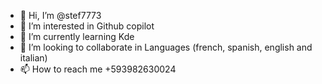 - 👋 Hi, I’m @stef7773
- 👀 I’m interested in Github copilot
- 🌱 I’m currently learning Kde 
- 💞️ I’m looking to collaborate in Languages (french, spanish, english and italian)
- 📫 How to reach me +593982630024

<!---
stef7773/stef7773 is a ✨ special ✨ repository because its `README.md` (this file) appears on your GitHub profile.
You can click the Preview link to take a look at your changes.
--->
